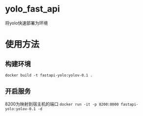 # yolo_fast_api
将yolo快速部署为环境
# 使用方法
## 构建环境
```docker build -t fastapi-yolo:yolov-0.1 .```
## 开启服务
8200为映射到宿主机的端口
```docker run -it -p 8200:8000 fastapi-yolo:yolov-0.1 -d```
